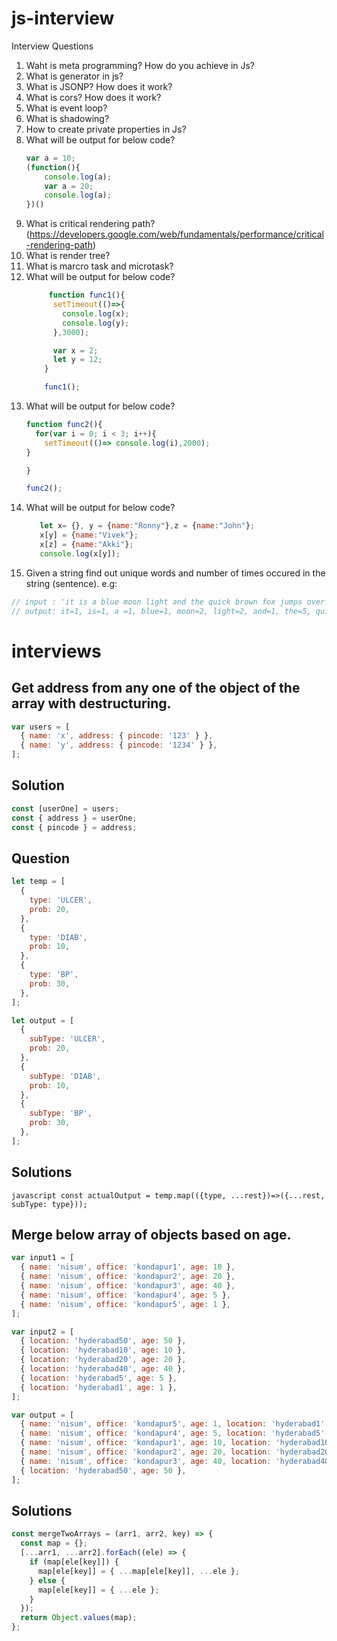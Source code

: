 # js-interview

Interview Questions
1. Waht is meta programming? How do you achieve in Js?
2. What is generator in js?
3. What is JSONP? How does it work?
4. What is cors? How does it work?
5. What is event loop?
6. What is shadowing?
7. How to create private properties in Js?
8. What will be output for below code?
    ```javascript
    var a = 10;
    (function(){
        console.log(a);
        var a = 20;
        console.log(a);
    })()
   ```
9. What is critical rendering path? (https://developers.google.com/web/fundamentals/performance/critical-rendering-path)
10. What is render tree?
11. What is marcro task and microtask?
12. What will be output for below code?
    ```javascript
         function func1(){
          setTimeout(()=>{
            console.log(x);
            console.log(y);
          },3000);

          var x = 2;
          let y = 12;
        }

        func1();
    ```
13. What will be output for below code?
    ```javascript
    function func2(){
      for(var i = 0; i < 3; i++){
        setTimeout(()=> console.log(i),2000);
    }

    }

    func2();
    ```
 14. What will be output for below code?
     ```javascript
        let x= {}, y = {name:"Ronny"},z = {name:"John"};
        x[y] = {name:"Vivek"};
        x[z] = {name:"Akki"};
        console.log(x[y]);
     ```
 15. Given a string find out unique words and number of times occured in the string (sentence).
    e.g: 
```javascript 
// input : 'it is a blue moon light and the quick brown fox jumps over the lazy dog. The lazy dog, ran in the moon light along with the brown fox';
// output: it=1, is=1, a =1, blue=1, moon=2, light=2, and=1, the=5, quick=1, brown=2, fox=2, jumps =1, over=1, lazy=2, dog=2, ran=1 in = 1, along=1, with=1
```
  
# interviews

## Get address from any one of the object of the array with destructuring.

```javascript
var users = [
  { name: 'x', address: { pincode: '123' } },
  { name: 'y', address: { pincode: '1234' } },
];
```

## Solution

```javascript
const [userOne] = users;
const { address } = userOne;
const { pincode } = address;
```

## Question

```javascript
let temp = [
  {
    type: 'ULCER',
    prob: 20,
  },
  {
    type: 'DIAB',
    prob: 10,
  },
  {
    type: 'BP',
    prob: 30,
  },
];
```

```javascript
let output = [
  {
    subType: 'ULCER',
    prob: 20,
  },
  {
    subType: 'DIAB',
    prob: 10,
  },
  {
    subType: 'BP',
    prob: 30,
  },
];
```

## Solutions

`javascript const actualOutput = temp.map(({type, ...rest})=>({...rest, subType: type}));`

## Merge below array of objects based on age.

```javascript
var input1 = [
  { name: 'nisum', office: 'kondapur1', age: 10 },
  { name: 'nisum', office: 'kondapur2', age: 20 },
  { name: 'nisum', office: 'kondapur3', age: 40 },
  { name: 'nisum', office: 'kondapur4', age: 5 },
  { name: 'nisum', office: 'kondapur5', age: 1 },
];
```

```javascript
var input2 = [
  { location: 'hyderabad50', age: 50 },
  { location: 'hyderabad10', age: 10 },
  { location: 'hyderabad20', age: 20 },
  { location: 'hyderabad40', age: 40 },
  { location: 'hyderabad5', age: 5 },
  { location: 'hyderabad1', age: 1 },
];
```

```javascript
var output = [
  { name: 'nisum', office: 'kondapur5', age: 1, location: 'hyderabad1' },
  { name: 'nisum', office: 'kondapur4', age: 5, location: 'hyderabad5' },
  { name: 'nisum', office: 'kondapur1', age: 10, location: 'hyderabad10' },
  { name: 'nisum', office: 'kondapur2', age: 20, location: 'hyderabad20' },
  { name: 'nisum', office: 'kondapur3', age: 40, location: 'hyderabad40' },
  { location: 'hyderabad50', age: 50 },
];
```

## Solutions

```javascript
const mergeTwoArrays = (arr1, arr2, key) => {
  const map = {};
  [...arr1, ...arr2].forEach((ele) => {
    if (map[ele[key]]) {
      map[ele[key]] = { ...map[ele[key]], ...ele };
    } else {
      map[ele[key]] = { ...ele };
    }
  });
  return Object.values(map);
};
```
